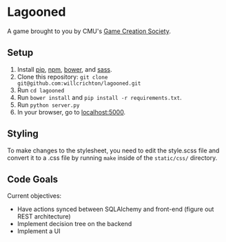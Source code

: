 Lagooned
========

A game brought to you by CMU's [Game Creation Society](http://www.gamecreation.org/).

Setup
------
1. Install [pip](http://www.pip-installer.org/en/latest/), [npm](https://github.com/joyent/node/wiki/Installing-Node.js-via-package-manager), [bower](http://bower.io/), and [sass](http://sass-lang.com/install).
2. Clone this repository: `git clone git@github.com:willcrichton/lagooned.git`
3. Run `cd lagooned`
4. Run `bower install` and `pip install -r requirements.txt`.
5. Run `python server.py`
6. In your browser, go to [localhost:5000](http://localhost:5000).

Styling
------
To make changes to the stylesheet, you need to edit the style.scss file and convert it to a .css file by running `make` inside of the `static/css/` directory.

Code Goals
------
Current objectives:
- Have actions synced between SQLAlchemy and front-end (figure out REST architecture)
- Implement decision tree on the backend
- Implement a UI
